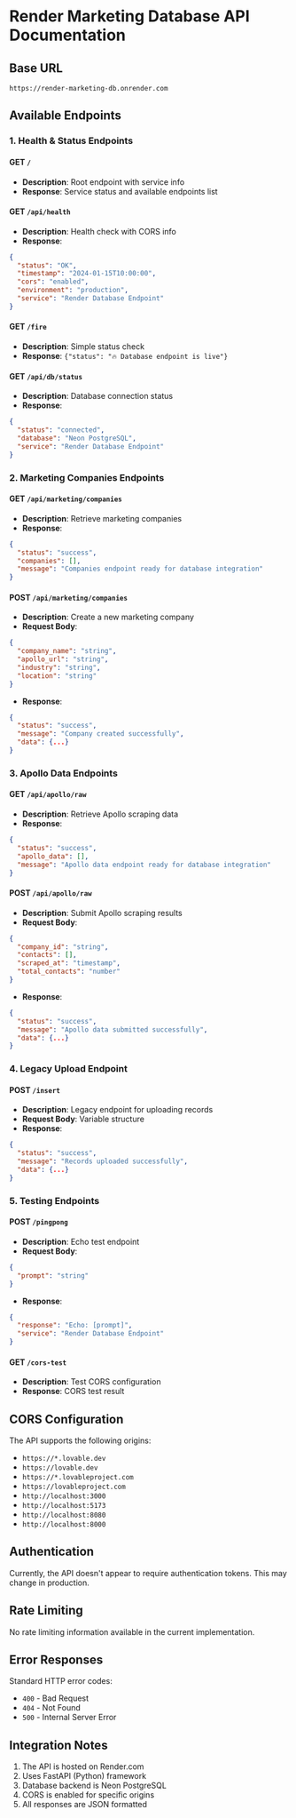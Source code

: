 # Render Marketing Database API Documentation

## Base URL
```
https://render-marketing-db.onrender.com
```

## Available Endpoints

### 1. Health & Status Endpoints

#### GET `/`
- **Description**: Root endpoint with service info
- **Response**: Service status and available endpoints list

#### GET `/api/health`
- **Description**: Health check with CORS info
- **Response**: 
```json
{
  "status": "OK",
  "timestamp": "2024-01-15T10:00:00",
  "cors": "enabled",
  "environment": "production",
  "service": "Render Database Endpoint"
}
```

#### GET `/fire`
- **Description**: Simple status check
- **Response**: `{"status": "🔥 Database endpoint is live"}`

#### GET `/api/db/status`
- **Description**: Database connection status
- **Response**: 
```json
{
  "status": "connected",
  "database": "Neon PostgreSQL",
  "service": "Render Database Endpoint"
}
```

### 2. Marketing Companies Endpoints

#### GET `/api/marketing/companies`
- **Description**: Retrieve marketing companies
- **Response**: 
```json
{
  "status": "success",
  "companies": [],
  "message": "Companies endpoint ready for database integration"
}
```

#### POST `/api/marketing/companies`
- **Description**: Create a new marketing company
- **Request Body**: 
```json
{
  "company_name": "string",
  "apollo_url": "string",
  "industry": "string",
  "location": "string"
}
```
- **Response**: 
```json
{
  "status": "success",
  "message": "Company created successfully",
  "data": {...}
}
```

### 3. Apollo Data Endpoints

#### GET `/api/apollo/raw`
- **Description**: Retrieve Apollo scraping data
- **Response**: 
```json
{
  "status": "success",
  "apollo_data": [],
  "message": "Apollo data endpoint ready for database integration"
}
```

#### POST `/api/apollo/raw`
- **Description**: Submit Apollo scraping results
- **Request Body**: 
```json
{
  "company_id": "string",
  "contacts": [],
  "scraped_at": "timestamp",
  "total_contacts": "number"
}
```
- **Response**: 
```json
{
  "status": "success",
  "message": "Apollo data submitted successfully",
  "data": {...}
}
```

### 4. Legacy Upload Endpoint

#### POST `/insert`
- **Description**: Legacy endpoint for uploading records
- **Request Body**: Variable structure
- **Response**: 
```json
{
  "status": "success",
  "message": "Records uploaded successfully",
  "data": {...}
}
```

### 5. Testing Endpoints

#### POST `/pingpong`
- **Description**: Echo test endpoint
- **Request Body**: 
```json
{
  "prompt": "string"
}
```
- **Response**: 
```json
{
  "response": "Echo: [prompt]",
  "service": "Render Database Endpoint"
}
```

#### GET `/cors-test`
- **Description**: Test CORS configuration
- **Response**: CORS test result

## CORS Configuration

The API supports the following origins:
- `https://*.lovable.dev`
- `https://lovable.dev`
- `https://*.lovableproject.com`
- `https://lovableproject.com`
- `http://localhost:3000`
- `http://localhost:5173`
- `http://localhost:8080`
- `http://localhost:8000`

## Authentication

Currently, the API doesn't appear to require authentication tokens. This may change in production.

## Rate Limiting

No rate limiting information available in the current implementation.

## Error Responses

Standard HTTP error codes:
- `400` - Bad Request
- `404` - Not Found
- `500` - Internal Server Error

## Integration Notes

1. The API is hosted on Render.com
2. Uses FastAPI (Python) framework
3. Database backend is Neon PostgreSQL
4. CORS is enabled for specific origins
5. All responses are JSON formatted